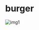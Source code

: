 # burger
![img1](https://github.com/Diegokraus/burger/assets/80995860/cc66517c-f4f0-407a-8b8f-12e4c5c9107f)
